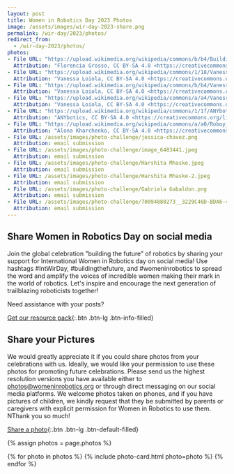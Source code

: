```yaml
---
layout: post
title: Women in Robotics Day 2023 Photos
image: /assets/images/wir-day-2023-share.png
permalink: /wir-day/2023/photos/
redirect_from:
  - /wir-day-2023/photos/
photos:
- File URL: "https://upload.wikimedia.org/wikipedia/commons/b/b4/Building_an_Andino_robot.jpg"
  Attribution: "Florencia Grosso, CC BY-SA 4.0 <https://creativecommons.org/licenses/by-sa/4.0>, via Wikimedia Commons"
- File URL: "https://upload.wikimedia.org/wikipedia/commons/1/18/Vanessa_with_Yaskawa_robot.jpg"
  Attribution: "Vanessa Loiola, CC BY-SA 4.0 <https://creativecommons.org/licenses/by-sa/4.0>, via Wikimedia Commons"
- File URL: "https://upload.wikimedia.org/wikipedia/commons/b/b4/Vanessa_with_Kawasaki_robot.jpg"
  Attribution: "Vanessa Loiola, CC BY-SA 4.0 <https://creativecommons.org/licenses/by-sa/4.0>, via Wikimedia Commons"
- File URL: "https://upload.wikimedia.org/wikipedia/commons/a/a4/Vanessa_with_FANUC_robot.jpg"
  Attribution: "Vanessa Loiola, CC BY-SA 4.0 <https://creativecommons.org/licenses/by-sa/4.0>, via Wikimedia Commons"
- File URL: "https://upload.wikimedia.org/wikipedia/commons/1/1f/ANYbotics_Women.png"
  Attribution: "ANYbotics, CC BY-SA 4.0 <https://creativecommons.org/licenses/by-sa/4.0>, via Wikimedia Commons"
- File URL: "https://upload.wikimedia.org/wikipedia/commons/a/a0/Roboy_Junior_with_the_team.gif"
  Attribution: "Alona Kharchenko, CC BY-SA 4.0 <https://creativecommons.org/licenses/by-sa/4.0>, via Wikimedia Commons"
- File URL: /assets/images/photo-challenge/jessica-chavez.png
  Attribution: email submission
- File URL: /assets/images/photo-challenge/image_6483441.jpeg
  Attribution: email submission
- File URL: /assets/images/photo-challenge/Harshita Mhaske.jpeg
  Attribution: email submission
- File URL: /assets/images/photo-challenge/Harshita Mhaske-2.jpeg
  Attribution: email submission
- File URL: /assets/images/photo-challenge/Gabriela Gabaldon.png
  Attribution: email submission
- File URL: /assets/images/photo-challenge/70094880273__3229C46D-BDA6-45E7-AD16-248294F9219C.jpeg
  Attribution: email submission
---
```


## Share Women in Robotics Day on social media

Join the global celebration "building the future" of robotics by sharing your support for International Women in Robotics day on social media! Use hashtags #IntWirDay, #buildingthefuture, and #womeninrobotics to spread the word and amplify the voices of incredible women making their mark in the world of robotics. Let's inspire and encourage the next generation of trailblazing roboticists together!

Need assistance with your posts?

[Get our resource pack](/wir-day-2023/resources/){:.btn .btn-lg .btn-info-filled}

## Share your Pictures

We would greatly appreciate it if you could share photos from your celebrations with us. Ideally, we would like your permission to use these photos for promoting future celebrations. Please send us the highest resolution versions you have available either to <a href="mailto:photos@womeninrobotics.org">photos@womeninrobotics.org</a> or through direct messaging on our social media platforms. We welcome photos taken on phones, and if you have pictures of children, we kindly request that they be submitted by parents or caregivers with explicit permission for Women in Robotics to use them. NThank you so much!

[Share a photo](mailto:photos@womeninrobotics.org){:.btn .btn-lg .btn-default-filled}

{% assign photos = page.photos %}
<div class="row row-cols-1 row-cols-md-3 g-4 my-5">
{% for photo in photos %}
  {% include photo-card.html photo=photo %}
{% endfor %}
</div>

